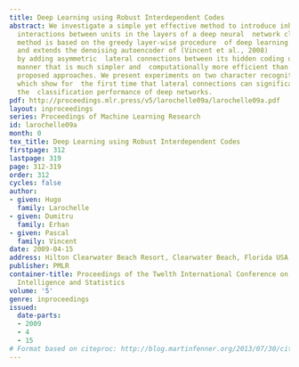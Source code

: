 ```yaml
---
title: Deep Learning using Robust Interdependent Codes
abstract: We investigate a simple yet effective method to introduce inhibitory and  excitatory
  interactions between units in the layers of a deep neural  network classifier. The
  method is based on the greedy layer-wise procedure  of deep learning algorithms
  and extends the denoising autoencoder of (Vincent et al., 2008)
  by adding asymmetric  lateral connections between its hidden coding units, in a
  manner that is much simpler and  computationally more efficient than previously
  proposed approaches. We present experiments on two character recognition problems
  which show for  the first time that lateral connections can significantly improve
  the  classification performance of deep networks.
pdf: http://proceedings.mlr.press/v5/larochelle09a/larochelle09a.pdf
layout: inproceedings
series: Proceedings of Machine Learning Research
id: larochelle09a
month: 0
tex_title: Deep Learning using Robust Interdependent Codes
firstpage: 312
lastpage: 319
page: 312-319
order: 312
cycles: false
author:
- given: Hugo
  family: Larochelle
- given: Dumitru
  family: Erhan
- given: Pascal
  family: Vincent
date: 2009-04-15
address: Hilton Clearwater Beach Resort, Clearwater Beach, Florida USA
publisher: PMLR
container-title: Proceedings of the Twelth International Conference on Artificial
  Intelligence and Statistics
volume: '5'
genre: inproceedings
issued:
  date-parts:
  - 2009
  - 4
  - 15
# Format based on citeproc: http://blog.martinfenner.org/2013/07/30/citeproc-yaml-for-bibliographies/
---
```


